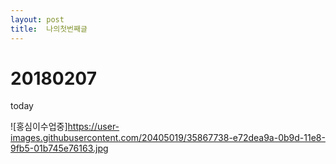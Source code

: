 ```yaml
---
layout: post
title:  나의첫번째글
---
```

# 20180207
today

![홍심이수업중]https://user-images.githubusercontent.com/20405019/35867738-e72dea9a-0b9d-11e8-9fb5-01b745e76163.jpg
